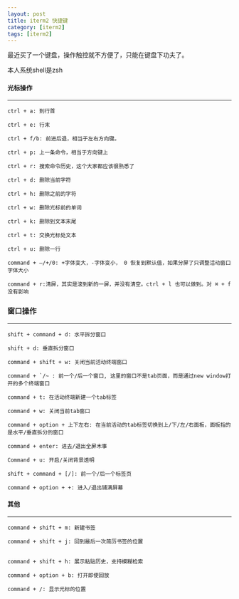 ```yaml
---
layout: post
title: iterm2 快捷键
category: [iterm2]
tags: [iterm2]
---
```




最近买了一个键盘，操作触控就不方便了，只能在键盘下功夫了。

本人系统shell是zsh


#### **光标操作**
---

    ctrl + a: 到行首

    ctrl + e: 行末

    ctrl + f/b: 前进后退，相当于左右方向键。

    ctrl + p: 上一条命令，相当于方向键上

    ctrl + r: 搜索命令历史，这个大家都应该很熟悉了

    ctrl + d: 删除当前字符

    ctrl + h: 删除之前的字符

    ctrl + w: 删除光标前的单词

    ctrl + k: 删除到文本末尾

    ctrl + t: 交换光标处文本

    ctrl + u: 删除一行

    command + —/+/0: +字体变大，-字体变小， 0 恢复到默认值，如果分屏了只调整活动窗口字体大小

    command + r:清屏，其实是滚到新的一屏，并没有清空。ctrl + l 也可以做到。对 ⌘ + f没有影响


### **窗口操作**
---

    shift + command + d: 水平拆分窗口

    shift + d: 垂直拆分窗口

    command + shift + w: 关闭当前活动终端窗口

    command + `/~ : 前一个/后一个窗口, 这里的窗口不是tab页面，而是通过new window打开的多个终端窗口

    command + t: 在活动终端新建一个tab标签

    command + w: 关闭当前tab窗口

    command + option + 上下左右: 在当前活动的tab标签切换到上/下/左/右面板，面板指的是水平/垂直拆分的窗口

    command + enter: 进去/退出全屏木事

    Command + u: 开启/关闭背景透明

    shift + command + [/]: 前一个/后一个标签页

    command + option + +: 进入/退出铺满屏幕


#### **其他**
---


    command + shift + m: 新建书签

    command + shift + j: 回到最后一次简历书签的位置


    command + shift + h: 展示粘贴历史，支持模糊检索

    command + option + b: 打开即使回放

    command + /: 显示光标的位置

















